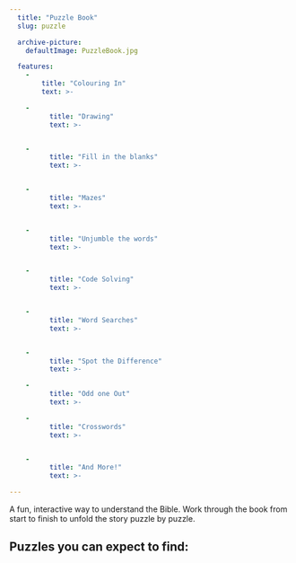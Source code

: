```yaml
---
  title: "Puzzle Book"
  slug: puzzle

  archive-picture:
    defaultImage: PuzzleBook.jpg

  features:
    -
        title: "Colouring In"
        text: >-

    -
          title: "Drawing"
          text: >-


    -
          title: "Fill in the blanks"
          text: >-


    -
          title: "Mazes"
          text: >-


    -
          title: "Unjumble the words"
          text: >-


    -
          title: "Code Solving"
          text: >-


    -
          title: "Word Searches"
          text: >-


    -
          title: "Spot the Difference"
          text: >-

    -
          title: "Odd one Out"
          text: >-

    -
          title: "Crosswords"
          text: >-


    -
          title: "And More!"
          text: >-

---
```

A fun, interactive way to understand the Bible. Work through the book from start to finish to unfold the story puzzle by puzzle.<!--more-->

## Puzzles you can expect to find: ##
